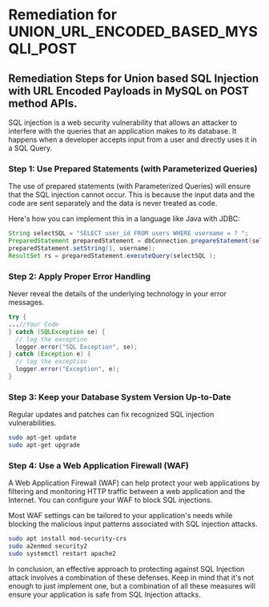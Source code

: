 # Remediation for UNION_URL_ENCODED_BASED_MYSQLI_POST

## Remediation Steps for Union based SQL Injection with URL Encoded Payloads in MySQL on POST method APIs.
SQL injection is a web security vulnerability that allows an attacker to interfere with the queries that an application makes to its database. It happens when a developer accepts input from a user and directly uses it in a SQL Query. 

### Step 1: Use Prepared Statements (with Parameterized Queries)
The use of prepared statements (with Parameterized Queries) will ensure that the SQL injection cannot occur. This is because the input data and the code are sent separately and the data is never treated as code.

Here's how you can implement this in a language like Java with JDBC:

```java
String selectSQL = "SELECT user_id FROM users WHERE username = ? ";
PreparedStatement preparedStatement = dbConnection.prepareStatement(selectSQL);
preparedStatement.setString(1, username);
ResultSet rs = preparedStatement.executeQuery(selectSQL );
```

### Step 2: Apply Proper Error Handling
Never reveal the details of the underlying technology in your error messages.

```java
try {
...//Your Code
} catch (SQLException se) {
  // log the exception
  logger.error("SQL Exception", se);
} catch (Exception e) {
  // log the exception
  logger.error("Exception", e);
}
```

### Step 3: Keep your Database System Version Up-to-Date
Regular updates and patches can fix recognized SQL injection vulnerabilities.

```bash
sudo apt-get update
sudo apt-get upgrade
```
### Step 4: Use a Web Application Firewall (WAF)
A Web Application Firewall (WAF) can help protect your web applications by filtering and monitoring HTTP traffic between a web application and the Internet. You can configure your WAF to block SQL injections. 

Most WAF settings can be tailored to your application's needs while blocking the malicious input patterns associated with SQL injection attacks.

```bash
sudo apt install mod-security-crs
sudo a2enmod security2
sudo systemctl restart apache2
```
In conclusion, an effective approach to protecting against SQL Injection attack involves a combination of these defenses. Keep in mind that it's not enough to just implement one, but a combination of all these measures will ensure your application is safe from SQL Injection attacks.